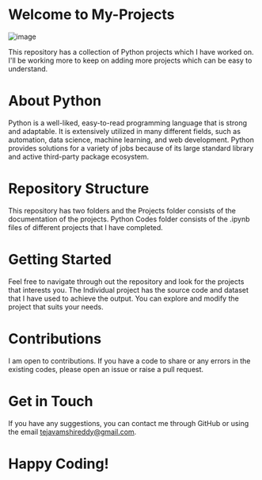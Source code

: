 # Welcome to My-Projects

![image](https://github.com/TejaVamshiS/My-Projects/assets/66815772/0a480920-7281-4f19-8af0-c6ee699aeae0)

This repository has a collection of Python projects which I have worked on. I'll be working more to keep on adding more projects which can be easy to understand.

# About Python
Python is a well-liked, easy-to-read programming language that is strong and adaptable. It is extensively utilized in many different fields, such as automation, data science, machine learning, and web development. Python provides solutions for a variety of jobs because of its large standard library and active third-party package ecosystem.

# Repository Structure
This repository has two folders and the Projects folder consists of the documentation of the projects. Python Codes folder consists of the .ipynb files of different projects that I have completed.

# Getting Started
Feel free to navigate through out the repository and look for the projects that interests you. The Individual project has the source code and dataset that I have used to achieve the output. You can explore and modify the project that suits your needs.

# Contributions
I am open to contributions. If you have a code to share or any errors in the existing codes, please open an issue or raise a pull request.

# Get in Touch
If you have any suggestions, you can contact me through GitHub or using the email tejavamshireddy@gmail.com.

# Happy Coding!
